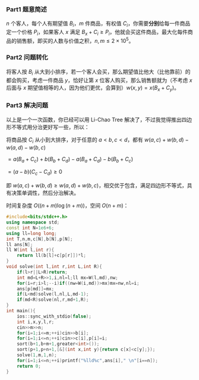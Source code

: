 ### Part1 题意简述

$n$ 个客人，每个人有期望值 $B_i$，$m$ 件商品，有权值 $C_i$，你需要**分别**给每一件商品定一个价格 $P_i$，如果客人 $x$ 满足 $B_x+C_i\ge P_i$，他就会买这件商品，最大化每件商品的销售额，即买的人数与价值之积，$n,m\le2\times10^5$。

### Part2 问题转化

将客人按 $B_i$ 从大到小排序，若一个客人会买，那么期望值比他大（比他靠前）的都会购买，考虑一件商品 $y$，恰好让第 $x$ 位客人购买，那么销售额就为（不考虑 $x$ 后面与 $x$ 期望值相等的人，因为他们更优，会算到）$w(x,y)=x(B_x+C_y)$。

### Part3 解决问题

以上是一个一次函数，你已经可以用 Li-Chao Tree 解决了，不过我觉得推出四边形不等式用分治更好写一些，所以：

将商品按 $C_i$ 从小到大排序，对于任意的 $a<b,c<d$，都有 $w(a,c)+w(b,d)-w(a,d)-w(b,c)$

$=a(B_a+C_c)+b(B_b+C_d)-a(B_a+C_d)-b(B_b+C_c)$

$=(a-b)(C_c-C_d)\ge 0$

即 $w(a,c)+w(b,d)\ge w(a,d)+w(b,c)$，相交优于包含，满足四边形不等式，具有决策单调性，然后分治解决。

时间复杂度 $O((n+m)\log(n+m))$，空间 $O(n+m)$：

```cpp
#include<bits/stdc++.h>
using namespace std;
const int N=1e6+6;
using ll=long long;
int T,n,m,c[N],b[N],p[N];
ll ans[N];
ll W(int l,int r){
    return ll(b[l]+c[p[r]])*l;
}
void solve(int l,int r,int L,int R){
    if(l>r||L>R)return;
    int md=L+R>>1,i,nl=l;ll mx=W(l,md),nw;
    for(i=r;i>l;--i)if((nw=W(i,md))>mx)mx=nw,nl=i;
    ans[p[md]]=mx;
    if(L<md)solve(l,nl,L,md-1);
    if(md<R)solve(nl,r,md+1,R);
}
int main(){
    ios::sync_with_stdio(false);
    int i,x,y,l,r;
    cin>>m>>n;
    for(i=1;i<=m;++i)cin>>b[i];
    for(i=1;i<=n;++i)cin>>c[i],p[i]=i;
    sort(b+1,b+m+1,greater<int>());
    sort(p+1,p+n+1,[&](int x,int y){return c[x]<c[y];});
    solve(1,m,1,n);
    for(i=1;i<=n;++i)printf("%lld%c",ans[i]," \n"[i==n]);
    return 0;
}
```